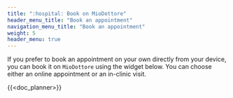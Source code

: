 ```yaml
---
title: ":hospital: Book on MioDottore"
header_menu_title: "Book an appointment"
navigation_menu_title: "Book an appointment"
weight: 5
header_menu: true
---
```


If you prefer to book an appointment on your own directly from your device,
you can book it on `MioDottore` using the widget below. You can choose either
an online appointment or an in-clinic visit.

{{<doc_planner>}}
